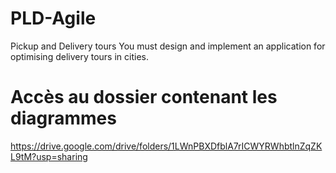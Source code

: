 # PLD-Agile
Pickup and Delivery tours You must design and implement an application for optimising delivery tours in cities.


# Accès au dossier contenant les diagrammes
https://drive.google.com/drive/folders/1LWnPBXDfblA7rICWYRWhbtlnZqZKL9tM?usp=sharing
